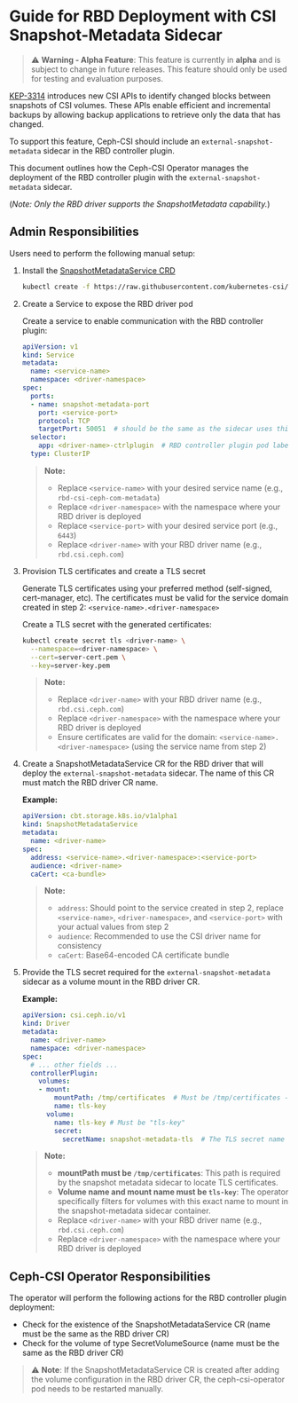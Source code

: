 # Guide for RBD Deployment with CSI Snapshot-Metadata Sidecar

> ⚠️ **Warning - Alpha Feature**:
> This feature is currently in **alpha** and is subject to change in future releases.
> This feature should only be used for testing and evaluation purposes.

[KEP-3314](https://github.com/kubernetes/enhancements/tree/master/keps/sig-storage/3314-csi-changed-block-tracking)
introduces new CSI APIs to identify changed blocks between snapshots of CSI volumes.
These APIs enable efficient and incremental backups by allowing backup applications
to retrieve only the data that has changed.

To support this feature, Ceph-CSI should include an `external-snapshot-metadata`
sidecar in the RBD controller plugin.

This document outlines how the Ceph-CSI Operator manages the deployment
of the RBD controller plugin with the `external-snapshot-metadata` sidecar.

(_Note: Only the RBD driver supports the SnapshotMetadata capability._)

## Admin Responsibilities

Users need to perform the following manual setup:

1. Install the [SnapshotMetadataService CRD](https://github.com/kubernetes-csi/external-snapshot-metadata/blob/v0.1.0/client/config/crd/cbt.storage.k8s.io_snapshotmetadataservices.yaml)

   ```bash
   kubectl create -f https://raw.githubusercontent.com/kubernetes-csi/external-snapshot-metadata/refs/tags/v0.1.0/client/config/crd/cbt.storage.k8s.io_snapshotmetadataservices.yaml
   ```

2. Create a Service to expose the RBD driver pod

   Create a service to enable communication with the RBD controller plugin:

   ```yaml
   apiVersion: v1
   kind: Service
   metadata:
     name: <service-name>
     namespace: <driver-namespace>
   spec:
     ports:
     - name: snapshot-metadata-port
       port: <service-port>
       protocol: TCP
       targetPort: 50051  # should be the same as the sidecar uses this port for its gRPC server
     selector:
       app: <driver-name>-ctrlplugin  # RBD controller plugin pod label
     type: ClusterIP
   ```

   > **Note:**
   > - Replace `<service-name>` with your desired service name (e.g., `rbd-csi-ceph-com-metadata`)
   > - Replace `<driver-namespace>` with the namespace where your RBD driver is deployed
   > - Replace `<service-port>` with your desired service port (e.g., `6443`)
   > - Replace `<driver-name>` with your RBD driver name (e.g., `rbd.csi.ceph.com`)

3. Provision TLS certificates and create a TLS secret

   Generate TLS certificates using your preferred method (self-signed, cert-manager, etc).
   The certificates must be valid for the service domain created in step 2: `<service-name>.<driver-namespace>`

   Create a TLS secret with the generated certificates:

   ```bash
   kubectl create secret tls <driver-name> \
     --namespace=<driver-namespace> \
     --cert=server-cert.pem \
     --key=server-key.pem
   ```

   > **Note:**
   > - Replace `<driver-name>` with your RBD driver name (e.g., `rbd.csi.ceph.com`)
   > - Replace `<driver-namespace>` with the namespace where your RBD driver is deployed
   > - Ensure certificates are valid for the domain: `<service-name>.<driver-namespace>` (using the service name from step 2)

4. Create a SnapshotMetadataService CR for the RBD driver that will deploy the `external-snapshot-metadata` sidecar.
   The name of this CR must match the RBD driver CR name.

   **Example:**

   ```yaml
   apiVersion: cbt.storage.k8s.io/v1alpha1
   kind: SnapshotMetadataService
   metadata:
     name: <driver-name>
   spec:
     address: <service-name>.<driver-namespace>:<service-port>
     audience: <driver-name>
     caCert: <ca-bundle>
   ```

   > **Note:**
   > - `address`: Should point to the service created in step 2, replace `<service-name>`, `<driver-namespace>`, and `<service-port>` with your actual values from step 2
   > - `audience`: Recommended to use the CSI driver name for consistency
   > - `caCert`: Base64-encoded CA certificate bundle

5. Provide the TLS secret required for the `external-snapshot-metadata` sidecar as a volume mount in the RBD driver CR.

   **Example:**

   ```yaml
   apiVersion: csi.ceph.io/v1
   kind: Driver
   metadata:
     name: <driver-name>
     namespace: <driver-namespace>
   spec:
     # ... other fields ...
     controllerPlugin:
       volumes:
       - mount:
           mountPath: /tmp/certificates  # Must be /tmp/certificates - required by sidecar
           name: tls-key 
         volume:
           name: tls-key # Must be "tls-key"
           secret:
             secretName: snapshot-metadata-tls  # The TLS secret name
   ```

   > **Note:**
   > - **mountPath must be `/tmp/certificates`**: This path is required by the snapshot metadata sidecar to locate TLS certificates.
   > - **Volume name and mount name must be `tls-key`**: The operator specifically filters for volumes with this exact name to mount in the snapshot-metadata sidecar container.
   > - Replace `<driver-name>` with your RBD driver name (e.g., `rbd.csi.ceph.com`)
   > - Replace `<driver-namespace>` with the namespace where your RBD driver is deployed

## Ceph-CSI Operator Responsibilities

The operator will perform the following actions for the RBD controller plugin deployment:

- Check for the existence of the SnapshotMetadataService CR (name must be the same as the RBD driver CR)
- Check for the volume of type SecretVolumeSource (name must be the same as the RBD driver CR)

> ⚠️ **Note**: If the SnapshotMetadataService CR is created after adding the volume configuration
> in the RBD driver CR, the ceph-csi-operator pod needs to be restarted manually.

